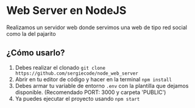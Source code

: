 # Web Server en NodeJS

Realizamos un servidor web donde servimos una web de tipo red social como la del pajarito

## ¿Cómo usarlo?

1. Debes realizar el clonado `git clone https://github.com/sergiecode/node_web_server`
2. Abrir en tu editor de código y hacer en la terminal `npm install`
3. Debes armar tu variable de entorno `.env` con la plantilla que dejamos disponible. (Recomendado PORT: 3000 y carpeta 'PUBLIC')
4. Ya puedes ejecutar el proyecto usando `npm start`